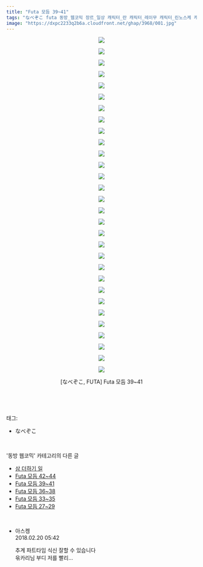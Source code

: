 ```yaml
---
title: "Futa 모듬 39~41"
tags: "なべぞこ futa 동방_웹코믹 장르_일상 캐릭터_란 캐릭터_레이무 캐릭터_린노스케 캐릭터_세이자 캐릭터_신묘마루 캐릭터_유카리"
image: "https://dxpc2233q2b6a.cloudfront.net/ghap/3968/001.jpg"
---
```

<div class="article">
<p style="text-align: center; clear: none; float: none;"><img src="{{ site.imgserver3 }}/ghap/3968/001.jpg"/></p>
<p style="text-align: center; clear: none; float: none;"><img src="{{ site.imgserver3 }}/ghap/3968/002.jpg"/></p>
<p style="text-align: center; clear: none; float: none;"><img src="{{ site.imgserver3 }}/ghap/3968/003.jpg"/></p>
<p style="text-align: center; clear: none; float: none;"><img src="{{ site.imgserver3 }}/ghap/3968/004.jpg"/></p>
<p style="text-align: center; clear: none; float: none;"><img src="{{ site.imgserver3 }}/ghap/3968/005.jpg"/></p>
<p style="text-align: center; clear: none; float: none;"><img src="{{ site.imgserver3 }}/ghap/3968/006.jpg"/></p>
<p style="text-align: center; clear: none; float: none;"><img src="{{ site.imgserver3 }}/ghap/3968/007.jpg"/></p>
<p style="text-align: center; clear: none; float: none;"><img src="{{ site.imgserver3 }}/ghap/3968/008.jpg"/></p>
<p style="text-align: center; clear: none; float: none;"><img src="{{ site.imgserver3 }}/ghap/3968/009.jpg"/></p>
<p style="text-align: center; clear: none; float: none;"><img src="{{ site.imgserver3 }}/ghap/3968/010.jpg"/></p>
<p style="text-align: center; clear: none; float: none;"><img src="{{ site.imgserver3 }}/ghap/3968/011.jpg"/></p>
<p style="text-align: center; clear: none; float: none;"><img src="{{ site.imgserver3 }}/ghap/3968/012.jpg"/></p>
<p style="text-align: center; clear: none; float: none;"><img src="{{ site.imgserver3 }}/ghap/3968/013.jpg"/></p>
<p style="text-align: center; clear: none; float: none;"><img src="{{ site.imgserver3 }}/ghap/3968/014.jpg"/></p>
<p style="text-align: center; clear: none; float: none;"><img src="{{ site.imgserver3 }}/ghap/3968/015.jpg"/></p>
<p style="text-align: center; clear: none; float: none;"><img src="{{ site.imgserver3 }}/ghap/3968/016.jpg"/></p>
<p style="text-align: center; clear: none; float: none;"><img src="{{ site.imgserver3 }}/ghap/3968/017.jpg"/></p>
<p style="text-align: center; clear: none; float: none;"><img src="{{ site.imgserver3 }}/ghap/3968/018.jpg"/></p>
<p style="text-align: center; clear: none; float: none;"><img src="{{ site.imgserver3 }}/ghap/3968/019.jpg"/></p>
<p style="text-align: center; clear: none; float: none;"><img src="{{ site.imgserver3 }}/ghap/3968/020.jpg"/></p>
<p style="text-align: center; clear: none; float: none;"><img src="{{ site.imgserver3 }}/ghap/3968/021.jpg"/></p>
<p style="text-align: center; clear: none; float: none;"><img src="{{ site.imgserver3 }}/ghap/3968/022.jpg"/></p>
<p style="text-align: center; clear: none; float: none;"><img src="{{ site.imgserver3 }}/ghap/3968/023.jpg"/></p>
<p style="text-align: center; clear: none; float: none;"><img src="{{ site.imgserver3 }}/ghap/3968/024.jpg"/></p>
<p style="text-align: center; clear: none; float: none;"><img src="{{ site.imgserver3 }}/ghap/3968/025.jpg"/></p>
<p style="text-align: center; clear: none; float: none;"><img src="{{ site.imgserver3 }}/ghap/3968/026.jpg"/></p>
<p style="text-align: center; clear: none; float: none;"><img src="{{ site.imgserver3 }}/ghap/3968/027.jpg"/></p>
<p style="text-align: center; clear: none; float: none;"><img src="{{ site.imgserver3 }}/ghap/3968/028.jpg"/></p>
<p style="text-align: center; clear: none; float: none;"><img src="{{ site.imgserver3 }}/ghap/3968/029.jpg"/></p>
<p style="text-align: center; clear: none; float: none;"><img src="{{ site.imgserver3 }}/ghap/3968/030.jpg"/></p>
<p style="text-align: center; clear: none; float: none;">[なべぞこ, FUTA] Futa 모듬 39~41</p>
<p><br/></p>
</div><br/>
<div class="tagTrail">
<p>태그: </p>
<ul>
<li>なべぞこ</li>
</ul>
</div><br/>
<div class="another">
<p>'동방 웹코믹' 카테고리의 다른 글</p>
<ul>
<li><a href="/ghap_3971">삼 더하기 일</a></li>
<li><a href="/ghap_3969">Futa 모듬 42~44</a></li>
<li><a href="/ghap_3968">Futa 모듬 39~41</a></li>
<li><a href="/ghap_3967">Futa 모듬 36~38</a></li>
<li><a href="/ghap_3966">Futa 모듬 33~35</a></li>
<li><a href="/ghap_3965">Futa 모듬 27~29</a></li>
</ul>
</div><br/>
<div class="cb_module cb_fluid">
<div class="cb_wrt cb_profile">
<div class="comment">
<ul>
<li class="cb_thumb_off" id="comment15202937">
<div class="cb_comment_area">
<div class="cb_info_area">
<div class="cb_section">
<span class="cb_nick_name">아스켕</span>
</div>
<div class="cb_section">
<span class="cb_date">2018.02.20 05:42 </span>
</div>
</div>
<div class="cb_dsc_comment">
<p class="cb_dsc">
											추계 파트타임 식신 잘할 수 있습니다<br/>
윾카리님 부디 저를 빨리...
										</p>
</div>
</div></li>
</ul>
</div>
</div><!-- commentList close -->
</div><br/>
